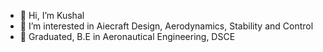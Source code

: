 - 👋 Hi, I’m Kushal 
- 👀 I’m interested in Aiecraft Design, Aerodynamics, Stability and Control
- 🌱 Graduated, B.E in Aeronautical Engineering, DSCE


<!---
airalpha24/airalpha24 is a ✨ special ✨ repository because its `README.md` (this file) appears on your GitHub profile.
You can click the Preview link to take a look at your changes.
--->
